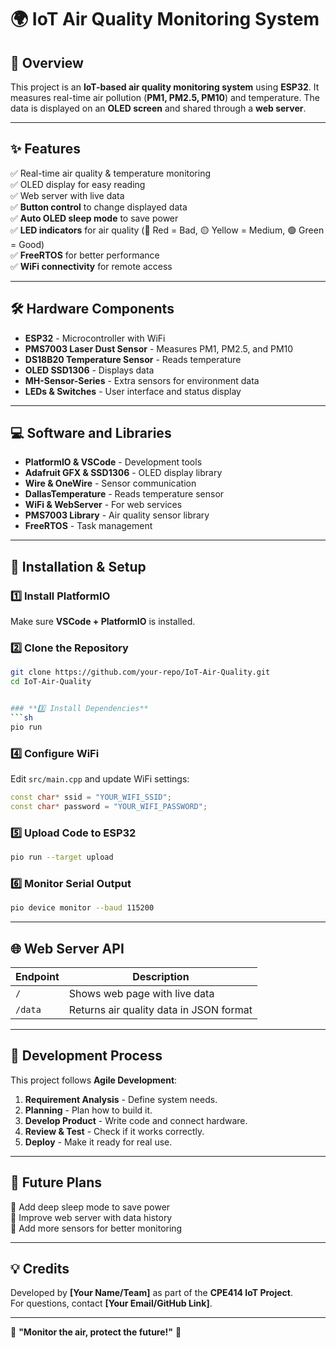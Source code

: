 
# 🌍 IoT Air Quality Monitoring System

## 📌 Overview
This project is an **IoT-based air quality monitoring system** using **ESP32**. It measures real-time air pollution (**PM1, PM2.5, PM10**) and temperature. The data is displayed on an **OLED screen** and shared through a **web server**.

---

## ✨ Features
✅ Real-time air quality & temperature monitoring  
✅ OLED display for easy reading  
✅ Web server with live data  
✅ **Button control** to change displayed data  
✅ **Auto OLED sleep mode** to save power  
✅ **LED indicators** for air quality (🔴 Red = Bad, 🟡 Yellow = Medium, 🟢 Green = Good)  
✅ **FreeRTOS** for better performance  
✅ **WiFi connectivity** for remote access  

---

## 🛠️ Hardware Components
- **ESP32** - Microcontroller with WiFi
- **PMS7003 Laser Dust Sensor** - Measures PM1, PM2.5, and PM10
- **DS18B20 Temperature Sensor** - Reads temperature
- **OLED SSD1306** - Displays data
- **MH-Sensor-Series** - Extra sensors for environment data
- **LEDs & Switches** - User interface and status display

---

## 💻 Software and Libraries
- **PlatformIO & VSCode** - Development tools
- **Adafruit GFX & SSD1306** - OLED display library
- **Wire & OneWire** - Sensor communication
- **DallasTemperature** - Reads temperature sensor
- **WiFi & WebServer** - For web services
- **PMS7003 Library** - Air quality sensor library
- **FreeRTOS** - Task management

---

## 🚀 Installation & Setup
### **1️⃣ Install PlatformIO**
Make sure **VSCode + PlatformIO** is installed.

### **2️⃣ Clone the Repository**
```sh
git clone https://github.com/your-repo/IoT-Air-Quality.git
cd IoT-Air-Quality


### **3️⃣ Install Dependencies**
```sh
pio run
```

### **4️⃣ Configure WiFi**
Edit `src/main.cpp` and update WiFi settings:
```cpp
const char* ssid = "YOUR_WIFI_SSID";
const char* password = "YOUR_WIFI_PASSWORD";
```

### **5️⃣ Upload Code to ESP32**
```sh
pio run --target upload
```

### **6️⃣ Monitor Serial Output**
```sh
pio device monitor --baud 115200
```

---

## 🌐 Web Server API
| Endpoint  | Description |
|-----------|------------|
| `/`       | Shows web page with live data |
| `/data`   | Returns air quality data in JSON format |

---

## 🔄 Development Process
This project follows **Agile Development**:
1. **Requirement Analysis** - Define system needs.
2. **Planning** - Plan how to build it.
3. **Develop Product** - Write code and connect hardware.
4. **Review & Test** - Check if it works correctly.
5. **Deploy** - Make it ready for real use.

---

## 🚧 Future Plans
🔹 Add deep sleep mode to save power  
🔹 Improve web server with data history  
🔹 Add more sensors for better monitoring  

---

## 💡 Credits
Developed by **[Your Name/Team]** as part of the **CPE414 IoT Project**.  
For questions, contact **[Your Email/GitHub Link]**.  

---

📌 **"Monitor the air, protect the future!"** 🌱
```

